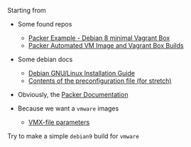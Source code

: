 Starting from

- Some found repos

	- [Packer Example - Debian 8 minimal Vagrant Box][]
	- [Packer Automated VM Image and Vagrant Box Builds][]

[Packer Example - Debian 8 minimal Vagrant Box]: https://github.com/geerlingguy/packer-debian-9 "github.com"
[Packer Automated VM Image and Vagrant Box Builds]: https://github.com/tylert/packer-build "github.com"

- Some debian docs

	- [Debian GNU/Linux Installation Guide][]
	- [Contents of the preconfiguration file (for stretch)][]

[Debian GNU/Linux Installation Guide]: https://www.debian.org/releases/stretch/amd64/ "www.debian.org"
[Contents of the preconfiguration file (for stretch)]:
	https://www.debian.org/releases/stable/amd64/apbs04.html.en "www.debian.org"

- Obviously, the [Packer Documentation][]

[Packer Documentation]: https://www.packer.io/docs/ "www.packer.io"

- Because we want a `vmware` images

	- [VMX-file parameters][]

[VMX-file parameters]: http://sanbarrow.com/vmx.html "sanbarrow.com"

Try to make a simple `debian9` build for `vmware`

